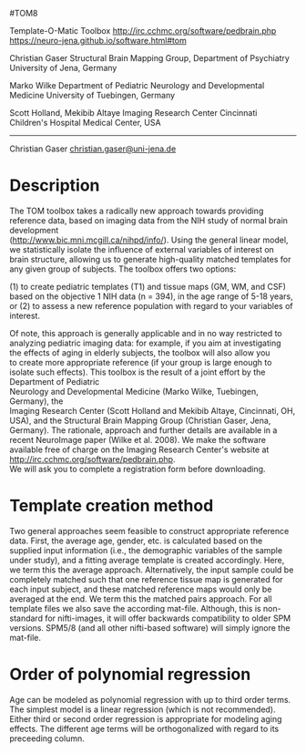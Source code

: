 #TOM8

 Template-O-Matic Toolbox
 http://irc.cchmc.org/software/pedbrain.php
 https://neuro-jena.github.io/software.html#tom
 
 Christian Gaser
 Structural Brain Mapping Group, Department of Psychiatry
 University of Jena, Germany

 Marko Wilke
 Department of Pediatric Neurology and Developmental Medicine
 University of Tuebingen, Germany

 Scott Holland, Mekibib Altaye
 Imaging Research Center 
 Cincinnati Children's Hospital Medical Center, USA
__________________________________________________________________________
Christian Gaser christian.gaser@uni-jena.de


Description
==========================================================================

The TOM toolbox takes a radically new approach towards providing reference 
data, based on imaging data from the NIH study of normal brain development  
(http://www.bic.mni.mcgill.ca/nihpd/info/). Using the general linear model,  
we statistically isolate the influence of external variables of interest on  
brain structure, allowing us to generate high-quality matched templates for  
any given group of subjects. The toolbox offers two options:

 (1) to create pediatric templates (T1) and tissue maps (GM, WM, and CSF)  
     based on the objective 1 NIH data (n = 394), in the age range of 5-18 
     years, or
 (2) to assess a new reference population with regard to your variables of  
     interest.

Of note, this approach is generally applicable and in no way restricted to  
analyzing pediatric imaging data: for example, if you aim at investigating  
the effects of aging in elderly subjects, the toolbox will also allow you  
to create more appropriate reference (if your group is large enough to  
isolate such effects).
This toolbox is the result of a joint effort by the Department of Pediatric  
Neurology and Developmental Medicine (Marko Wilke, Tuebingen, Germany), the  
Imaging Research Center (Scott Holland and Mekibib Altaye, Cincinnati, OH,
USA), and the Structural Brain Mapping Group (Christian Gaser, Jena, Germany).
The rationale, approach and further details are available in a recent 
NeuroImage paper (Wilke et al. 2008).
We make the software available free of charge on the Imaging Research Center's
website at http://irc.cchmc.org/software/pedbrain.php.  
We will ask you to complete a registration form before downloading.

Template creation method
==========================================================================

Two general approaches seem feasible to construct appropriate reference data.
First, the average age, gender, etc. is calculated based on the supplied input
information (i.e., the demographic variables of the sample under study), and a
fitting average template is created accordingly. Here, we term this the 
average approach. Alternatively, the input sample could be completely matched 
such that one reference tissue map is generated for each input subject, and 
these matched reference maps would only be averaged at the end. We term this 
the matched pairs approach.
For all template files we also save the according mat-file. Although, this is
non-standard for nifti-images, it will offer backwards compatibility to older 
SPM versions. SPM5/8 (and all other nifti-based software) will simply ignore the
mat-file.

Order of polynomial regression
==========================================================================

Age can be modeled as polynomial regression with up to third order terms.
The simplest model is a linear regression (which is not recommended).
Either third or second order regression is appropriate for modeling aging
effects. The different age terms will be orthogonalized with regard to its
preceeding column.
